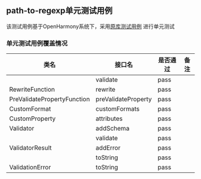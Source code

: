 ## path-to-regexp单元测试用例

该测试用例基于OpenHarmony系统下，采用[原库测试用例](https://github.com/tdegrunt/jsonschema/tree/master/test) 进行单元测试

### 单元测试用例覆盖情况

|类名 |接口名 | 是否通过 |备注|
|---|---|---|---|
| |validate | pass ||
|RewriteFunction |rewrite | pass ||
|PreValidatePropertyFunction |preValidateProperty | pass ||
|CustomFormat |customFormats | pass ||
|CustomProperty |attributes | pass ||
|Validator|addSchema|pass||
||validate|pass||
|ValidatorResult|addError|pass||
||toString|pass||
|ValidationError|toString|pass||
